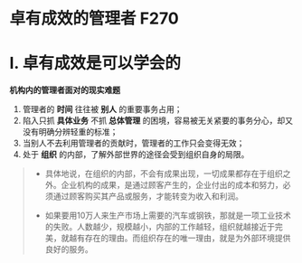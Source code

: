 # 卓有成效的管理者 F270

# Ⅰ. 卓有成效是可以学会的

**机构内的管理者面对的现实难题**
1. 管理者的 **时间** 往往被 **别人** 的重要事务占用；
2. 陷入只抓 **具体业务** 不抓 **总体管理** 的困境，容易被无关紧要的事务分心，却又没有明确分辨轻重的标准；
3. 当别人不去利用管理者的贡献时，管理者的工作只会变得无效；
4. 处于 **组织** 的内部，了解外部世界的途径会受到组织自身的局限。

> - 具体地说，在组织的内部，不会有成果出现，一切成果都存在于组织之外。企业机构的成果，是通过顾客产生的，企业付出的成本和努力，必须通过顾客购买其产品或服务，才能转变为收入和利润。  
>   
> - 如果要用10万人来生产市场上需要的汽车或钢铁，那就是一项工业技术的失败。人数越少，规模越小，内部的工作越轻，组织就越接近于完美，就越有存在的理由。而组织存在的唯一理由，就是为外部环境提供良好的服务。

